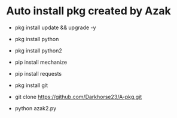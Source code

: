 # Auto install pkg created by Azak

- pkg install update && upgrade -y

- pkg install python

- pkg install python2

- pip install mechanize

- pip install requests

- pkg install git

- git clone https://github.com/Darkhorse23/A-pkg.git

- python azak2.py
